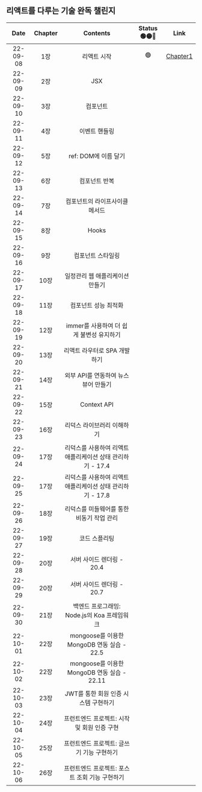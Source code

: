 ## 리액트를 다루는 기술 완독 챌린지


| **Date** | **Chapter** |                        **Contents**                        | **Status 🟢🟡🔴** | **Link** |
| :------: | :---------: | :--------------------------------------------------------: | :---------: | :------: |
| 22-09-08 | 1장 | 리액트 시작 | 🟢 | [Chapter1](https://github.com/sso-hyeon/TIL-Today-I-Learned/blob/main/React/chapter1.md) |
| 22-09-09 | 2장 | JSX | | |
| 22-09-10 | 3장 | 컴포넌트 | | |
| 22-09-11 | 4장 | 이벤트 핸들링 | | |
| 22-09-12 | 5장 | ref: DOM에 이름 달기 | | |
| 22-09-13 | 6장 | 컴포넌트 반복 | | |
| 22-09-14 | 7장 | 컴포넌트의 라이프사이클 메서드 | | |
| 22-09-15 | 8장 | Hooks | | |
| 22-09-16 | 9장 | 컴포넌트 스타일링 | | |
| 22-09-17 | 10장 | 일정관리 웹 애플리케이션 만들기 | | |
| 22-09-18 | 11장 | 컴포넌트 성능 최적화 | | |
| 22-09-19 | 12장 | immer를 사용하여 더 쉽게 불변성 유지하기 | | |
| 22-09-20 | 13장 | 리액트 라우터로 SPA 개발하기 | | |
| 22-09-21 | 14장 | 외부 API를 연동하여 뉴스 뷰어 만들기 | | |
| 22-09-22 | 15장 | Context API | | |
| 22-09-23 | 16장 | 리덕스 라이브러리 이해하기 | | |
| 22-09-24 | 17장 | 리덕스를 사용하여 리액트 애플리케이션 상태 관리하기 - 17.4 | | |
| 22-09-25 | 17장 | 리덕스를 사용하여 리액트 애플리케이션 상태 관리하기 - 17.8 | | |
| 22-09-26 | 18장 | 리덕스를 미들웨어를 통한 비동기 작업 관리 | | |
| 22-09-27 | 19장 | 코드 스플리팅 | | |
| 22-09-28 | 20장 | 서버 사이드 렌더링 - 20.4 | | |
| 22-09-29 | 20장 | 서버 사이드 렌더링 - 20.7 | | |
| 22-09-30 | 21장 | 백엔드 프로그래밍: Node.js의 Koa 프레임워크 | | |
| 22-10-01 | 22장 | mongoose를 이용한 MongoDB 연동 실습 - 22.5 | | |
| 22-10-02 | 22장 | mongoose를 이용한 MongoDB 연동 실습 - 22.11 | | |
| 22-10-03 | 23장 | JWT를 통한 회원 인증 시스템 구현하기 | | |
| 22-10-04 | 24장 | 프런트엔드 프로젝트: 시작 및 회원 인증 구현 | | |
| 22-10-05 | 25장 | 프런트엔드 프로젝트: 글쓰기 기능 구현하기 | | |
| 22-10-06 | 26장 | 프런트엔드 프로젝트: 포스트 조회 기능 구현하기| | |
